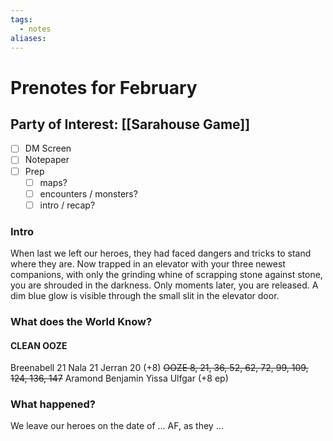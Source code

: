 ```yaml
---
tags:
  - notes
aliases:
---
```


# Prenotes for February 
## Party of Interest: [[Sarahouse Game]]
- [ ] DM Screen
- [ ] Notepaper
- [ ] Prep
	- [ ] maps?
	- [ ] encounters / monsters?
	- [ ] intro / recap?

### Intro

When last we left our heroes, they had faced dangers and tricks to stand where they are. Now trapped in an elevator with your three newest companions, with only the grinding whine of scrapping stone against stone, you are shrouded in the darkness. Only moments later, you are released. A dim blue glow is visible through the small slit in the elevator door.

### What does the World Know?

#### CLEAN OOZE
Breenabell 21
Nala 21
Jerran 20 (+8)
~~OOZE 8, 21, 36, 52, 62, 72, 99, 109, 124, 136, 147~~
Aramond
Benjamin
Yissa
Ulfgar (+8 ep)

### What happened?


We leave our heroes on the date of ... AF, as they ...
